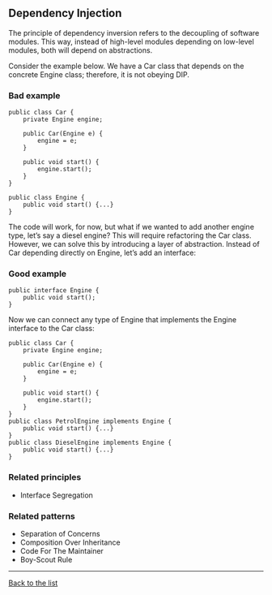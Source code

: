 ## Dependency Injection

The principle of dependency inversion refers to the decoupling of software modules. 
This way, instead of high-level modules depending on low-level modules, both will depend on abstractions.

Consider the example below. We have a Car class that depends on the concrete Engine class; therefore, it is not obeying DIP.

### Bad example

    public class Car {
        private Engine engine;

        public Car(Engine e) {
            engine = e;
        }

        public void start() {
            engine.start();
        }
    }

    public class Engine {
        public void start() {...}
    }

The code will work, for now, but what if we wanted to add another engine type, let’s say a diesel engine? 
This will require refactoring the Car class. However, we can solve this by introducing a layer of abstraction. 
Instead of Car depending directly on Engine, let’s add an interface:

### Good example

    public interface Engine {
        public void start();
    }

Now we can connect any type of Engine that implements the Engine interface to the Car class:

    public class Car {
        private Engine engine;

        public Car(Engine e) {
            engine = e;
        }

        public void start() {
            engine.start();
        }
    }
    public class PetrolEngine implements Engine {
        public void start() {...}
    }
    public class DieselEngine implements Engine {
        public void start() {...}
    }

### Related principles

- Interface Segregation

### Related patterns

- Separation of Concerns
- Composition Over Inheritance
- Code For The Maintainer
- Boy-Scout Rule

---
[Back to the list](./README.md)